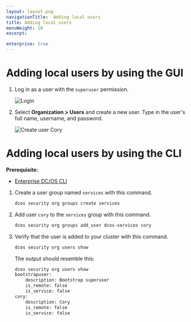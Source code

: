```yaml
---
layout: layout.pug
navigationTitle:  Adding local users
title: Adding local users
menuWeight: 10
excerpt:

enterprise: true
---
```




# Adding local users by using the GUI

1. Log in as a user with the `superuser` permission.
   
   ![Login](/1.9/img/gui-installer-login-ee.gif)

1. Select **Organization > Users** and create a new user. Type in the user's full name, username, and password. 
        
   ![Create user Cory](/1.9/img/service-group3.png)
   
   
# Adding local users by using the CLI

**Prerequisite:**
- [Enterprise DC/OS CLI](/1.9/cli/enterprise-cli/)


1.  Create a user group named `services` with this command.

    ```bash
    dcos security org groups create services
    ```
    
1.  Add user `cory` to the `services` group with this command. 

    ```bash
    dcos security org groups add_user dcos-services cory
    ```
    
1.  Verify that the user is added to your cluster with this command.

    ```bash
    dcos security org users show
    ```
    
    The output should resemble this:
    
    ```bash
    dcos security org users show
    bootstrapuser:
        description: Bootstrap superuser
        is_remote: false
        is_service: false
    cory:
        description: Cory
        is_remote: false
        is_service: false
    ```

